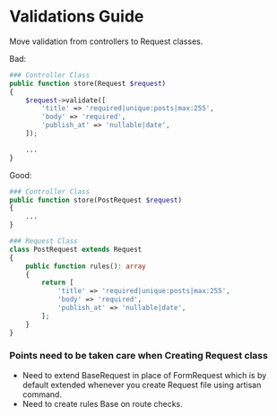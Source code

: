 # **Validations Guide**

Move validation from controllers to Request classes.

Bad:

```php
### Controller Class
public function store(Request $request)
{
    $request->validate([
        'title' => 'required|unique:posts|max:255',
        'body' => 'required',
        'publish_at' => 'nullable|date',
    ]);

    ...
}
```

Good:

```php
### Controller Class
public function store(PostRequest $request)
{
    ...
}

### Request Class
class PostRequest extends Request
{
    public function rules(): array
    {
        return [
            'title' => 'required|unique:posts|max:255',
            'body' => 'required',
            'publish_at' => 'nullable|date',
        ];
    }
}
```

### Points need to be taken care when Creating Request class
- Need to extend BaseRequest in place of FormRequest which is by default extended whenever you create Request file using artisan command.
- Need to create rules Base on route checks.

